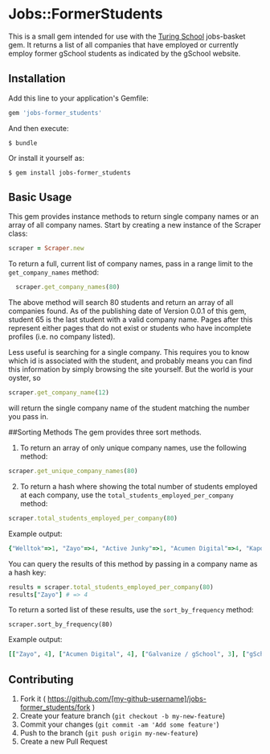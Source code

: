 # Jobs::FormerStudents

This is a small gem intended for use with the [Turing School]('https://turing.io') jobs-basket gem. It returns a list of all companies that have employed or currently employ former gSchool students as indicated by the gSchool website. 

## Installation

Add this line to your application's Gemfile:

```ruby
gem 'jobs-former_students'
```

And then execute:

    $ bundle

Or install it yourself as:

    $ gem install jobs-former_students

## Basic Usage
This gem provides instance methods to return single company names or an array of all company names. Start by creating a new instance of the Scraper class: 
 ```ruby
 scraper = Scraper.new
 ```
To return a full, current list of company names, pass in a range limit to the `get_company_names` method:
```ruby
  scraper.get_company_names(80)
```

The above method will search 80 students and return an array of all companies found. As of the publishing date of Version 0.0.1 of this gem, student 65 is the last student with a valid company name. Pages after this represent either pages that do not exist or students who have incomplete profiles (i.e. no company listed).

Less useful is searching for a single company. This requires you to know which id is associated with the student, and probably means you can find this information by simply browsing the site yourself. But the world is your oyster, so
```ruby
scraper.get_company_name(12)
```
will return the single company name of the student matching the number you pass in.

##Sorting Methods
The gem provides three sort methods. 
1. To return an array of only unique company names, use the following method:

```ruby
scraper.get_unique_company_names(80)
```

2. To return a hash where showing the total number of students employed at each company, use the `total_students_employed_per_company` method:

```ruby
scraper.total_students_employed_per_company(80)
```

Example output:
```ruby
{"Welltok"=>1, "Zayo"=>4, "Active Junky"=>1, "Acumen Digital"=>4, "Kapost"=>1, "Verbalize.it"=>1, "Galvanize / gSchool"=>3, "TeamSnap"=>1, "Sports Shares"=>1, "Pivotal Labs"=>1, "Keen.io"=>1, "Blogmutt"=>1, "QuickLeft"=>2, "IBM BlueMix Garage"=>2, "HobbyDB"=>1, "Oildecks"=>1, "Lee Reedy"=>1, "Dfuzr"=>1, "Colorado Access"=>2, "CloudElements"=>1, "P2Binvestor"=>1, "gSchool"=>3, "Haught Codeworks"=>1, "Amex"=>2, "LegitScript"=>1, "RxRevu"=>1, "Apto"=>1, "Mondo Robot"=>1, "JayBird"=>1}
```

You can query the results of this method by passing in a company name as a hash key:
```ruby
results = scraper.total_students_employed_per_company(80)
results["Zayo"] # => 4 
```
To return a sorted list of these results, use the `sort_by_frequency` method:

`scraper.sort_by_frequency(80)`

Example output:
```ruby
[["Zayo", 4], ["Acumen Digital", 4], ["Galvanize / gSchool", 3], ["gSchool", 3], ["IBM BlueMix Garage", 2], ["Amex", 2], ["Colorado Access", 2], ["QuickLeft", 2], ["HobbyDB", 1], ["CloudElements", 1], ["Haught Codeworks", 1], ["Dfuzr", 1], ["Lee Reedy", 1], ["Oildecks", 1], ["P2Binvestor", 1], ["LegitScript", 1], ["RxRevu", 1], ["Blogmutt", 1], ["Keen.io", 1], ["Pivotal Labs", 1], ["Sports Shares", 1], ["TeamSnap", 1], ["Apto", 1], ["Verbalize.it", 1], ["Kapost", 1], ["Mondo Robot", 1], ["Active Junky", 1], ["JayBird", 1], ["Welltok", 1]]
```
## Contributing

1. Fork it ( https://github.com/[my-github-username]/jobs-former_students/fork )
2. Create your feature branch (`git checkout -b my-new-feature`)
3. Commit your changes (`git commit -am 'Add some feature'`)
4. Push to the branch (`git push origin my-new-feature`)
5. Create a new Pull Request
